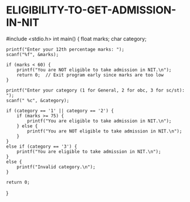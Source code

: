 # ELIGIBILITY-TO-GET-ADMISSION-IN-NIT
#include <stdio.h>
int main() {
    float marks;
    char category;

    printf("Enter your 12th percentage marks: ");
    scanf("%f", &marks);

    if (marks < 60) {
        printf("You are NOT eligible to take admission in NIT.\n");
        return 0;  // Exit program early since marks are too low
    }

    printf("Enter your category (1 for General, 2 for obc, 3 for sc/st): ");
    scanf(" %c", &category);

    if (category == '1' || category == '2') {
        if (marks >= 75) {
            printf("You are eligible to take admission in NIT.\n");
        } else {
            printf("You are NOT eligible to take admission in NIT.\n");
        }
    }
    else if (category == '3') {
        printf("You are eligible to take admission in NIT.\n");
    }
    else {
        printf("Invalid category.\n");
    }

    return 0;
} 
